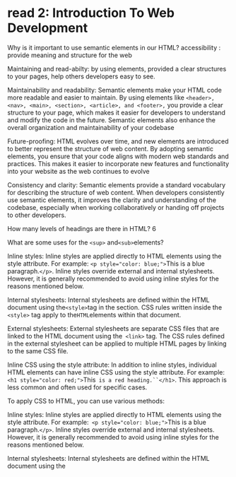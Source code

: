 # read 2: Introduction To Web Development
  Why is it important to use semantic elements in our HTML?
  accessibility : provide meaning and structure for the web
  
  Maintaining and read-abilty: by using elements, provided a clear structures to your pages, help others developers easy to see.
  
  
  
  Maintainability and readability: Semantic elements make your HTML code more readable and easier to maintain. By using elements like `<header>, <nav>, <main>, <section>, <article>, and <footer>,` you provide a clear structure to your page, which makes it easier for developers to understand and modify the code in the future. Semantic elements also enhance the overall organization and maintainability of your codebase
  
  
  
  Future-proofing: HTML evolves over time, and new elements are introduced to better represent the structure of web content. By adopting semantic elements, you ensure that your code aligns with modern web standards and practices. This makes it easier to incorporate new features and functionality into your website as the web continues to evolve
  
  
  
  Consistency and clarity: Semantic elements provide a standard vocabulary for describing the structure of web content. When developers consistently use semantic elements, it improves the clarity and understanding of the codebase, especially when working collaboratively or handing off projects to other developers.
  
  
  
  
  How many levels of headings are there in HTML?
  6
  
  What are some uses for the `<sup>` and` <sub> `elements?
  
  
  Inline styles: Inline styles are applied directly to HTML elements using the style attribute. For example: `<p style="color: blue;">`This is a blue paragraph.`</p>`. Inline styles override external and internal stylesheets. However, it is generally recommended to avoid using inline styles for the reasons mentioned below.
  
  Internal stylesheets: Internal stylesheets are defined within the HTML document using the` <style> `tag in the <head> section. CSS rules written inside the` <style>` tag apply to the` HTML `elements within that document.
  
  External stylesheets: External stylesheets are separate CSS files that are linked to the HTML document using the` <link>` tag. The CSS rules defined in the external stylesheet can be applied to multiple HTML pages by linking to the same CSS file.
  
  Inline CSS using the style attribute: In addition to inline styles, individual HTML elements can have inline CSS using the style attribute. For example: `<h1 style="color: red;">`This` is a red heading.``</h1>`. This approach is less common and often used for specific cases.
  
  
  To apply CSS to HTML, you can use various methods:
  
  Inline styles: Inline styles are applied directly to HTML elements using the style attribute. For example:` <p style="color: blue;">`This is a blue paragraph.`</p>`. Inline styles override external and internal stylesheets. However, it is generally recommended to avoid using inline styles for the reasons mentioned below.
  
  Internal stylesheets: Internal stylesheets are defined within the HTML document using the <style> tag in the `<head> section`. CSS rules written inside the `<style>` tag apply to the` HTML` elements within that document.
  
  External stylesheets: External stylesheets are separate CSS files that are linked to the HTML document using the` <link>` tag. The CSS rules defined in the external stylesheet can be applied to multiple HTML pages by linking to the same CSS file.
  
  Inline CSS using the style attribute: In addition to inline styles, individual HTML elements can have inline CSS using the style attribute. For example:` <h1 style="color: red;">`This is a red heading.`</h1>`. This approach is less common and often used for specific cases.
  
  Now, let's review the code block you provided:
  
  htmlCopy code
 ` <p class="highlight" id="paragraph">This is a paragraph.</p>`
  In this code block:
  
  The selector is the combination of the class and ID attributes, i.e., .highlight and #paragraph.The CSS declarations are the properties and values that define the styling. However, the code block you provided does not contain any CSS declarations.The properties in CSS declarations define the specific aspects of the styling, such as color, font-size, background-color, etc. In this code block, there are no properties present.
  Please note that for a complete understanding and application of CSS, you would need to provide the relevant CSS declarations and properties in addition to the HTML code.
  
  
  
  
  When using the `<abbr> `element, what attribute must be added to provide the full expansion of the term?
  
  CSS (Cascading Style Sheets) is structured using selectors, declarations, and properties. Let's address your questions:
  
  Ways to apply CSS to HTML:
  
  Inline styles: Applying styles directly to HTML elements using the style attribute.
  Internal stylesheets: Defining styles within the HTML document using the `<style> tag in the <head> section.`
  External stylesheets: Creating a separate CSS file and linking it to the HTML document using the `<link>` tag.
  Why avoid using inline styles:
  
  Decreased maintainability: Inline styles make it harder to manage and update styles across multiple elements since each element has its own inline style.
  Poor separation of concerns: Inline styles mix presentation with content, violating the principle of separating structure and style.
  Specificity and overriding: Inline styles have high specificity, making it difficult to override them with external or internal stylesheets.
  Now, let's review the code block you provided:
  
  htmlCopy code
 ` <p class="highlight" id="paragraph">`This is a paragraph.`</p>`
  In this code block:
  
  The selector is represented by the class attribute (highlight) and the id attribute (paragraph).
  Since the code block doesn't include any CSS declarations, there are no components representing CSS declarations.
  Similarly, since there are no CSS declarations, there are no components representing properties.
